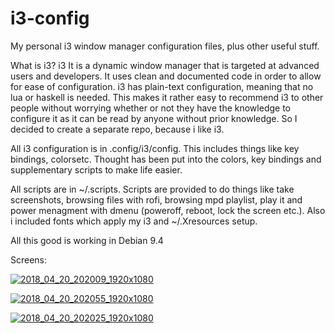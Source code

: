 # i3-config
My personal i3 window manager configuration files, plus other useful stuff.

What is i3? 
i3 It is a dynamic window manager that is targeted at advanced users and developers. It uses clean and documented code in order to allow for ease of configuration. i3 has plain-text configuration, meaning that no lua or haskell is needed. This makes it rather easy to recommend i3 to other people without worrying whether or not they have the knowledge to configure it as it can be read by anyone without prior knowledge.
So I decided to create a separate repo, because i like i3.

All i3 configuration is in .config/i3/config. This includes things like key bindings, colorsetc.  Thought has been put into the colors, key bindings and supplementary scripts to make life easier.

All scripts are in ~/.scripts. Scripts are provided to do things like take screenshots, browsing files with rofi, browsing mpd playlist, play it and power menagment with dmenu (poweroff, reboot, lock the screen etc.). Also i included fonts which apply my i3 and ~/.Xresources setup.

All this good is working in Debian 9.4

Screens:

<a href="https://ibb.co/cY1DBn"><img src="https://preview.ibb.co/h35vP7/2018_04_20_202009_1920x1080.png" alt="2018_04_20_202009_1920x1080" border="0"></a>

<a href="https://ibb.co/jC6frn"><img src="https://preview.ibb.co/nHHmWn/2018_04_20_202055_1920x1080.png" alt="2018_04_20_202055_1920x1080" border="0"></a>

<a href="https://ibb.co/hbO4HS"><img src="https://preview.ibb.co/bCKdcS/2018_04_20_202025_1920x1080.png" alt="2018_04_20_202025_1920x1080" border="0"></a>
